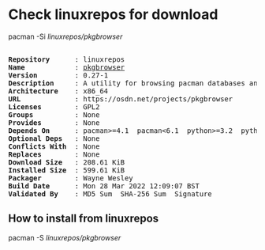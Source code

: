 # Check linuxrepos for download

pacman -Si *linuxrepos/pkgbrowser*

<div class="highlight"><pre class="highlight"><text>
<b>Repository</b>      : linuxrepos
<b>Name</b>            : <a href="../../x86_64/pkgbrowser-0.27-1-x86_64.pkg.tar.zst">pkgbrowser</a>
<b>Version</b>         : 0.27-1
<b>Description</b>     : A utility for browsing pacman databases and the AUR
<b>Architecture</b>    : x86_64
<b>URL</b>             : https://osdn.net/projects/pkgbrowser
<b>Licenses</b>        : GPL2
<b>Groups</b>          : None
<b>Provides</b>        : None
<b>Depends On</b>      : pacman>=4.1  pacman<6.1  python>=3.2  python<3.11  python-pyqt5
<b>Optional Deps</b>   : None
<b>Conflicts With</b>  : None
<b>Replaces</b>        : None
<b>Download Size</b>   : 208.61 KiB
<b>Installed Size</b>  : 599.61 KiB
<b>Packager</b>        : Wayne Wesley <wayne6324@gmail.com>
<b>Build Date</b>      : Mon 28 Mar 2022 12:09:07 BST
<b>Validated By</b>    : MD5 Sum  SHA-256 Sum  Signature
</text></pre></div>

## How to install from linuxrepos

pacman -S *linuxrepos/pkgbrowser*
